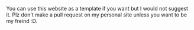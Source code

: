 You can use this website as a template if you want but I would not suggest it. Plz don't make a pull request on my personal site unless you want to be my freind :D.

